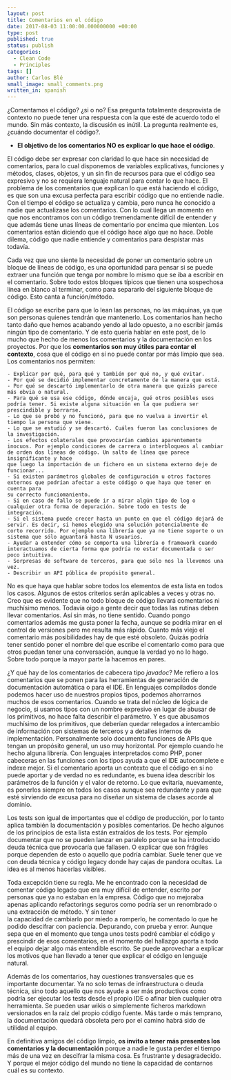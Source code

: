 ```yaml
---
layout: post
title: Comentarios en el código
date: 2017-08-03 11:00:00.000000000 +00:00
type: post
published: true
status: publish
categories:
  - Clean Code
  - Principles
tags: []
author: Carlos Blé
small_image: small_comments.png
written_in: spanish
---
```


¿Comentamos el código? ¿si o no? Esa pregunta totalmente desprovista de
contexto no puede tener una respuesta con la que esté de acuerdo todo 
el mundo. Sin más contexto, la discusión es inútil. La pregunta realmente
es, ¿cuándo documentar el código?. 
 
 * **El objetivo de los comentarios NO es explicar lo que hace el código**.
 
El código debe ser expresar con claridad lo que hace sin necesidad de 
 comentarios, para lo cual disponemos de variables explicativas, funciones
 y métodos, clases, objetos, y un sin fin de recursos para que el código
 sea expresivo y no se requiera lenguaje natural para contar lo que hace. 
 El problema de los comentarios que explican lo que está haciendo 
 el código, es que son una excusa perfecta para escribir
 código que no entiende nadie. Con el tiempo el código se actualiza y 
 cambia, pero nunca he conocido a nadie que actualizase los comentarios.
 Con lo cual llega un momento en que nos encontramos con un código
 tremendamente difícil de entender y que además tiene unas líneas de 
 comentario por encima que mienten. Los comentarios están diciendo que 
 el código hace algo que no hace. Doble dilema, código que nadie entiende
 y comentarios para despistar más todavía.
 
 Cada vez que uno siente la necesidad de poner un comentario sobre un
 bloque de líneas de código, es una oportunidad para pensar si se puede
 extraer una función que tenga por nombre lo mismo que se iba a escribir
 en el comentario. Sobre todo estos bloques típicos que tienen una sospechosa línea en blanco al terminar, como para separarlo del siguiente bloque de código. Esto canta a función/método. 
 
 El código se escribe para que lo lean las personas, no las máquinas, ya
 que son personas quienes tendrán que mantenerlo. Los comentarios han 
 hecho tanto daño que hemos acabando yendo al lado opuesto, a no escribir
 jamás ningún tipo de comentario. Y de esto quería hablar en este post, 
 de lo mucho que hecho de menos los comentarios y la documentación en 
 los proyectos. Por que los **comentarios son muy útiles para contar
 el contexto**, cosa que el código en sí no puede contar por más limpio que sea.
 Los comentarios nos permiten:

    - Explicar por qué, para qué y también por qué no, y qué evitar. 
    - Por qué se decidió implementar concretamente de la manera que está.
    - Por qué se descartó implementarlo de otra manera que quizás parece más obvia o natural.
    - Para qué se usa ese código, dónde encaja, qué otros posibles usos podría tener. Si existe alguna situación en la que pudiera ser prescindible y borrarse.
    - Lo que se probó y no funcionó, para que no vuelva a invertir el tiempo la persona que viene.
    - Lo que se estudió y se descartó. Cuáles fueron las conclusiones de la investigación.
    - Los efectos colaterales que provocarían cambios aparentemente inocuos. Por ejemplo condiciones de carrera o interbloqueos al cambiar de orden dos líneas de código. Un salto de línea que parece insignificante y hace
    que luego la importación de un fichero en un sistema externo deje de funcionar...
    - Si existen parámetros globales de configuración u otros factores externos que podrían afectar a este código o que haya que tener en cuenta para
    su correcto funciomaniento. 
    - Si en caso de fallo se puede ir a mirar algún tipo de log o cualquier otra forma de depuración. Sobre todo en tests de integración.
    - Si el sistema puede crecer hasta un punto en que el código dejará de servir. Es decir, si hemos elegido una solución potencialmente de corto recorrido. Por ejemplo una librería que ya no tiene soporte o un sistema que sólo aguantará hasta N usuarios. 
    - Ayudar a entender cómo se comporta una librería o framework cuando interactuamos de cierta forma que podría no estar documentada o ser poco intuitiva.
    - Sorpresas de software de terceros, para que sólo nos la llevemos una vez.
    - Describir un API pública de propósito general.
    
No es que haya que hablar sobre todos los elementos de esta lista en todos los casos. Algunos de estos criterios serán aplicables a veces y otras no. Creo que es evidente
que no todo bloque de código llevará comentarios ni muchísimo menos. Todavía oigo a gente decir que todas las rutinas deben llevar comentarios. Así sin más, no tiene sentido. Cuando pongo comentarios además me gusta poner la fecha, aunque se podría 
mirar en el control de versiones pero me resulta más rápido. Cuanto más viejo el 
comentario más posibilidades hay de que esté obsoleto. Quizás podría tener sentido
poner el nombre del que escribe el comentario como para que otros puedan tener una 
conversación, aunque la verdad yo no lo hago. Sobre todo porque la mayor parte la
hacemos en pares.

¿Y qué hay de los comentarios de cabecera tipo _javadoc_? Me refiero a los comentarios 
que se ponen para las herramientas de generación de documentación automática o para el IDE. En 
lenguajes compilados donde podemos hacer uso de nuestros propios tipos, podemos ahorrarnos muchos de esos comentarios. Cuando se trata del núcleo de
lógica de negocio, si usamos tipos con un nombre expresivo en lugar de abusar de los
primitivos, no hace falta describir el parámetro. Y es que abusamos muchísimo de los primitivos, que deberían quedar relegados a intercambio de información con sistemas
de terceros y a detalles internos de implementación.
Personalmente solo documento funciones
de APIs que tengan un propósito general, un uso muy horizontal. Por ejemplo cuando he 
hecho alguna librería. 
Con lenguajes interpretados como PHP, poner cabeceras en las 
funciones con los tipos ayuda a que el IDE autocomplete e indexe mejor. 
Si el comentario aporta un contexto que el código en sí no puede aportar y de verdad
no es redundante, es buena idea describir los parámetros de la función y el valor 
de retorno. Lo que evitaría, nuevamente, es ponerlos siempre en todos los casos aunque
sea redundante y para que esté sirviendo de excusa para no diseñar un sistema de clases
acorde al dominio.          

Los tests son igual de importantes que el código de producción, por lo tanto aplica también
la documentación y posibles comentarios. De hecho algunos de los principios de esta lista
están extraídos de los tests. Por ejemplo documentar que no se pueden lanzar en paralelo porque
se ha introducido deuda técnica que provocaría que fallasen. O explicar que son frágiles porque
dependen de esto o aquello que podría cambiar. Suele tener que ve con deuda técnica y código
legacy donde hay cajas de pandora ocultas. La idea es al menos hacerlas visibles. 
     
Toda excepción tiene su regla. Me he encontrado con la necesidad de comentar código 
legado que era muy difícil de entender, escrito por personas que ya no estaban 
en la empresa. Código que no mejoraba apenas aplicando refactorings 
seguros como podría ser un renombrado o una extracción de método. Y sin tener  
la capacidad de cambiarlo por miedo a romperlo, he comentado lo que he podido 
descifrar con paciencia. Depurando, con prueba y error. Aunque sepa que en el 
momento que tenga unos tests podré cambiar el código y prescindir de esos 
comentarios, en el momento del hallazgo aporta a todo el equipo dejar algo 
más entendible escrito. Se puede aprovechar a explicar los motivos que han llevado
a tener que explicar el código en lenguaje natural. 

Además de los comentarios, hay cuestiones transversales que es importante documentar. 
Ya no solo temas de infraestructura o deuda técnica, sino todo aquello que nos ayude
a ser más productivos como podría ser ejecutar los tests desde el propio IDE o afinar
bien cualquier otra herramienta. Se pueden usar wikis o simplemente ficheros markdown
versionados en la raíz del propio código fuente. Más tarde o más temprano, la 
documentación quedará obsoleta pero por el camino habrá sido de utilidad al equipo.  
 
En definitiva amigos del código limpio, **os invito a tener más presentes los comentarios
y la documentación** porque a nadie le gusta perder el tiempo más de una vez en descifrar
la misma cosa. Es frustrante y desagradecido. Y porque el mejor código del mundo no tiene 
la capacidad de contarnos cuál es su contexto.  


 